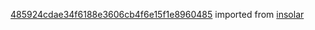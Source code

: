 [485924cdae34f6188e3606cb4f6e15f1e8960485](https://github.com/insolar/insolar/commit/485924cdae34f6188e3606cb4f6e15f1e8960485) imported from [insolar](https://github.com/insolar/insolar)
